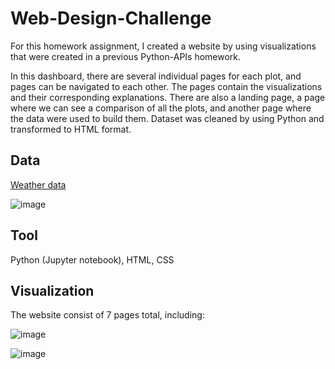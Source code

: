 # Web-Design-Challenge

For this homework assignment, I created a website by using visualizations that were created in a previous Python-APIs homework.

In this dashboard, there are several individual pages for each plot, and pages can be navigated to each other. The pages contain the visualizations and their corresponding explanations. There are also a landing page, a page where we can see a comparison of all the plots, and another page where the data were used to build them.
Dataset was cleaned by using Python and transformed to HTML format.
## Data ##
[Weather data](WebVisualizations/Resources/cities.csv)

![image](https://github.com/Christ1129/Web-Design-Challenge/blob/main/Images/data-lg.png)

## Tool ##
Python (Jupyter notebook), HTML, CSS

## Visualization
The website consist of 7 pages total, including:

![image](https://github.com/Christ1129/Web-Design-Challenge/blob/main/Images/comparison-lg.png)

![image](https://github.com/Christ1129/Web-Design-Challenge/blob/main/Images/nav-sm.png)


